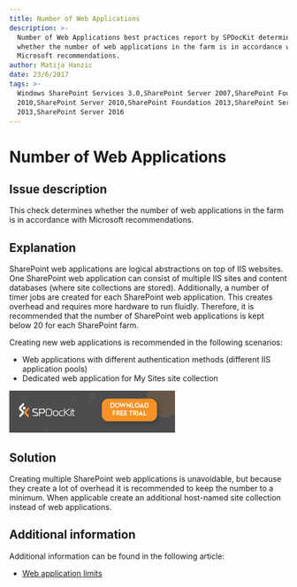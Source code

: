 ```yaml
---
title: Number of Web Applications
description: >-
  Number of Web Applications best practices report by SPDocKit determines
  whether the number of web applications in the farm is in accordance with
  Microsoft recommendations.
author: Matija Hanzic
date: 23/6/2017
tags: >-
  Windows SharePoint Services 3.0,SharePoint Server 2007,SharePoint Foundation
  2010,SharePoint Server 2010,SharePoint Foundation 2013,SharePoint Server
  2013,SharePoint Server 2016
---
```


# Number of Web Applications

## Issue description

This check determines whether the number of web applications in the farm is in accordance with Microsoft recommendations.

## Explanation

SharePoint web applications are logical abstractions on top of IIS websites. One SharePoint web application can consist of multiple IIS sites and content databases \(where site collections are stored\). Additionally, a number of timer jobs are created for each SharePoint web application. This creates overhead and requires more hardware to run fluidly. Therefore, it is recommended that the number of SharePoint web applications is kept below 20 for each SharePoint farm.

Creating new web applications is recommended in the following scenarios:

* Web applications with different authentication methods \(different IIS application pools\)
* Dedicated web application for My Sites site collection

[![Download SPDocKit](../../../.gitbook/assets/spdockit_download.png)](http://bit.ly/2US0Zna)

## Solution

Creating multiple SharePoint web applications is unavoidable, but because they create a lot of overhead it is recommended to keep the number to a minimum. When applicable create an additional host-named site collection instead of web applications.

## Additional information

Additional information can be found in the following article:

* [Web application limits](https://technet.microsoft.com/en-us/library/cc262787%28v=office.16%29.aspx?f=255&MSPPError=-2147217396#WebApplication)

